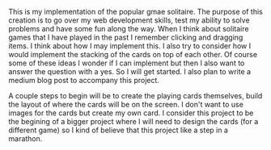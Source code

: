This is my implementation of the popular gmae solitaire.  The purpose of this creation is to go over my web development skills, test my ability to solve problems and have some fun along the way.  When I think about solitaire games that I have played in the past I remember clicking and dragging items. I think about how I may implement this. I also try to consider how I would implement the stacking of the cards on top of each other. Of course some of these ideas I wonder if I can implement but then I also want to answer the question with a yes. So I will get started. I also plan to write a medium blog post to accompany this project. 

A couple steps to begin will be  to create the playing cards themselves, build the layout of where the cards will be on the screen. I don't want to use images for the cards but create my own card. I consider this project to be the begining of a bigger project where I will need to design the cards (for a different game) so I kind of believe that this project like a step in a marathon. 

